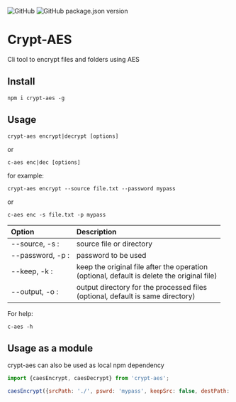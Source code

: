 ![GitHub](https://img.shields.io/github/license/rubinder25/nodecrypt?style=flat-square) ![GitHub package.json version](https://img.shields.io/github/package-json/v/rubinder25/nodecrypt?style=flat-square)

# Crypt-AES

Cli tool to encrypt files and folders using AES

## Install

```
npm i crypt-aes -g
```

## Usage

```
crypt-aes encrypt|decrypt [options]
```

or

```
c-aes enc|dec [options]
```

for example:

```
crypt-aes encrypt --source file.txt --password mypass
```

or

```
c-aes enc -s file.txt -p mypass
```

| Option                          | Description                                                                                      |
| :------------------------------ | :----------------------------------------------------------------------------------------------- |
| --source, -s <source>:          | source file or directory                                                                         |
| --password, -p <password>:      | password to be used                                                                              |
| --keep, -k :                    | keep the original file after the operation <br />(optional, default is delete the original file) |
| --output, -o <ouput directory>: | output directory for the processed files <br />(optional, default is same directory)             |

For help:

```
c-aes -h
```

## Usage as a module

crypt-aes can also be used as local npm dependency

```javascript
import {caesEncrypt, caesDecrypt} from 'crypt-aes';

caesEncrypt({srcPath: './', pswrd: 'mypass', keepSrc: false, destPath: null});
```
